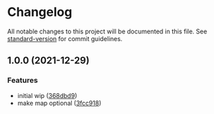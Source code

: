 # Changelog

All notable changes to this project will be documented in this file. See [standard-version](https://github.com/conventional-changelog/standard-version) for commit guidelines.

## 1.0.0 (2021-12-29)


### Features

* initial wip ([368dbd9](https://github.com/anthonkendel/objekt-mapper/commit/368dbd9f840c399424cbabc540958746294d61b3))
* make map optional ([3fcc918](https://github.com/anthonkendel/objekt-mapper/commit/3fcc918575e5a7655c4637e56782e6fe15b3894b))
